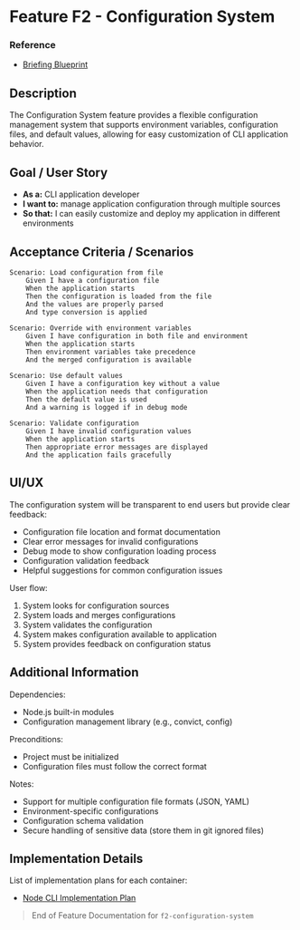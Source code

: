 # Feature F2 - Configuration System

### Reference

- [Briefing Blueprint](/docs/briefing.blueprint.md)

## Description

The Configuration System feature provides a flexible configuration management system that supports environment variables, configuration files, and default values, allowing for easy customization of CLI application behavior.

## Goal / User Story

- **As a:** CLI application developer
- **I want to:** manage application configuration through multiple sources
- **So that:** I can easily customize and deploy my application in different environments

## Acceptance Criteria / Scenarios

```gherkin
Scenario: Load configuration from file
    Given I have a configuration file
    When the application starts
    Then the configuration is loaded from the file
    And the values are properly parsed
    And type conversion is applied

Scenario: Override with environment variables
    Given I have configuration in both file and environment
    When the application starts
    Then environment variables take precedence
    And the merged configuration is available

Scenario: Use default values
    Given I have a configuration key without a value
    When the application needs that configuration
    Then the default value is used
    And a warning is logged if in debug mode

Scenario: Validate configuration
    Given I have invalid configuration values
    When the application starts
    Then appropriate error messages are displayed
    And the application fails gracefully
```

## UI/UX

The configuration system will be transparent to end users but provide clear feedback:

- Configuration file location and format documentation
- Clear error messages for invalid configurations
- Debug mode to show configuration loading process
- Configuration validation feedback
- Helpful suggestions for common configuration issues

User flow:
1. System looks for configuration sources
2. System loads and merges configurations
3. System validates the configuration
4. System makes configuration available to application
5. System provides feedback on configuration status

## Additional Information

Dependencies:
- Node.js built-in modules
- Configuration management library (e.g., convict, config)

Preconditions:
- Project must be initialized
- Configuration files must follow the correct format

Notes:
- Support for multiple configuration file formats (JSON, YAML)
- Environment-specific configurations
- Configuration schema validation
- Secure handling of sensitive data (store them in git ignored files)

## Implementation Details

List of implementation plans for each container:
- [Node CLI Implementation Plan](/containers/c1-node-cli/docs/f2-configuration-system.plan.md)

> End of Feature Documentation for `f2-configuration-system` 